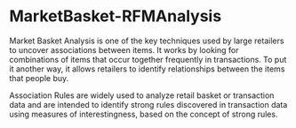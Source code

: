 # MarketBasket-RFMAnalysis
Market Basket Analysis is one of the key techniques used by large retailers to uncover associations between items. It works by looking for combinations of items that occur together frequently in transactions. To put it another way, it allows retailers to identify relationships between the items that people buy.

Association Rules are widely used to analyze retail basket or transaction data and are intended to identify strong rules discovered in transaction data using measures of interestingness, based on the concept of strong rules.
